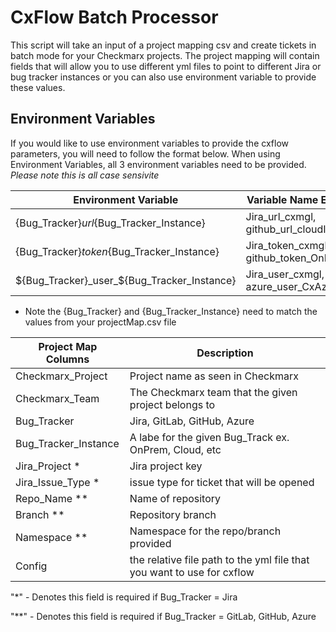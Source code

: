 # CxFlow Batch Processor
This script will take an input of a project mapping csv and create tickets in batch mode for your Checkmarx projects. The project mapping will contain fields that will allow you to use different yml files to point to different Jira or bug tracker instances or you can also use environment variable to provide these values. 

## Environment Variables
If you would like to use environment variables to provide the cxflow parameters, you will need to follow the format below. When using Environment Variables, all 3 environment variables need to be provided. *Please note this is all case sensivite*

Environment Variable | Variable Name Example | Value Example
---------------------|-----------------------|--------------
{Bug_Tracker}_url_{Bug_Tracker_Instance} |  Jira_url_cxmgl, github_url_cloudInstance | https://api.github.com/repos/
{Bug_Tracker}_token_{Bug_Tracker_Instance} | Jira_token_cxmgl, github_token_OnPrem | token1234
${Bug_Tracker}_user_${Bug_Tracker_Instance} | Jira_user_cxmgl, azure_user_CxAzure | user@email.com

- Note the {Bug_Tracker} and {Bug_Tracker_Instance} need to match the values from your projectMap.csv file 

Project Map Columns | Description
--------------------|------------
Checkmarx_Project | Project name as seen in Checkmarx
Checkmarx_Team | The Checkmarx team that the given project belongs to
Bug_Tracker | Jira, GitLab, GitHub, Azure
Bug_Tracker_Instance | A labe for the given Bug_Track ex. OnPrem, Cloud, etc
Jira_Project * | Jira project key
Jira_Issue_Type * | issue type for ticket that will be opened 
Repo_Name ** | Name of repository
Branch ** | Repository branch
Namespace ** | Namespace for the repo/branch provided
Config | the relative file path to the yml file that you want to use for cxflow

"*" - Denotes this field is required if Bug_Tracker = Jira

"**" - Denotes this field is required if Bug_Tracker = GitLab, GitHub, Azure
